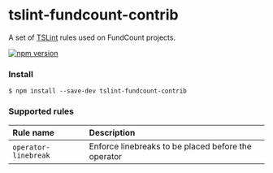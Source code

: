 # tslint-fundcount-contrib
A set of [TSLint](https://github.com/palantir/tslint) rules used on FundCount projects.

[![npm version](https://badge.fury.io/js/tslint-fundcount-contrib.svg?1.0.1)](https://badge.fury.io/js/tslint-fundcount-contrib)

### Install

```
$ npm install --save-dev tslint-fundcount-contrib
```

### Supported rules

Rule name | Description
:-------- | :----------
`operator-linebreak` | Enforce linebreaks to be placed before the operator
